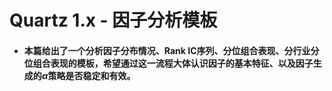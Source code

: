 # Quartz 1.x - 因子分析模板

* #### 本篇给出了一个分析因子分布情况、Rank IC序列、分位组合表现、分行业分位组合表现的模板，希望通过这一流程大体认识因子的基本特征、以及因子生成的$\alpha$策略是否稳定和有效。